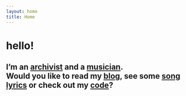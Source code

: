 ```yaml
---
layout: home
title: Home
---
```


<h1 class="home text-center">hello!</h1>

<h2 class="home text-center">I&rsquo;m an <a href="/archives/">archivist</a> and a <a href="/music/">musician</a>.<br/>Would you like to read my <a href="/blog/">blog</a>, see some <a href="http://songs.hillelarnold.com">song lyrics</a> or check out my <a href="https://github.com/helrond">code</a>?</h2>
